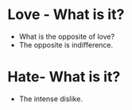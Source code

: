 # Love - What is it?
* What is the opposite of love?
* The opposite is indifference.

# Hate- What is it?
* The intense dislike.
